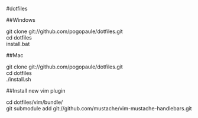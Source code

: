 #dotfiles

##Windows

git clone git://github.com/pogopaule/dotfiles.git<br/>
cd dotfiles<br/>
install.bat<br/>

##Mac

git clone git://github.com/pogopaule/dotfiles.git<br/>
cd dotfiles<br/>
./install.sh<br/>

##Install new vim plugin

cd dotfiles/vim/bundle/<br/>
git submodule add git://github.com/mustache/vim-mustache-handlebars.git
